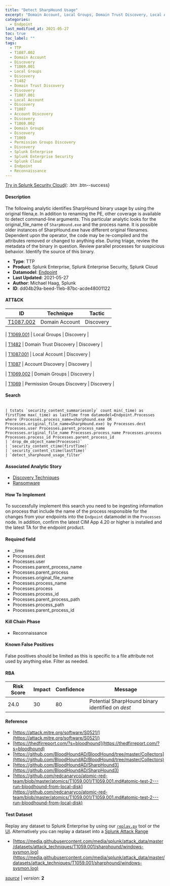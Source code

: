 ```yaml
---
title: "Detect SharpHound Usage"
excerpt: "Domain Account, Local Groups, Domain Trust Discovery, Local Account, Account Discovery, Domain Groups, Permission Groups Discovery"
categories:
  - Endpoint
last_modified_at: 2021-05-27
toc: true
toc_label: ""
tags:
  - TTP
  - T1087.002
  - Domain Account
  - Discovery
  - T1069.001
  - Local Groups
  - Discovery
  - T1482
  - Domain Trust Discovery
  - Discovery
  - T1087.001
  - Local Account
  - Discovery
  - T1087
  - Account Discovery
  - Discovery
  - T1069.002
  - Domain Groups
  - Discovery
  - T1069
  - Permission Groups Discovery
  - Discovery
  - Splunk Enterprise
  - Splunk Enterprise Security
  - Splunk Cloud
  - Endpoint
  - Reconnaissance
---
```




[Try in Splunk Security Cloud](https://www.splunk.com/en_us/cyber-security.html){: .btn .btn--success}

#### Description

The following analytic identifies SharpHound binary usage by using the original filena,e. In addition to renaming the PE, other coverage is available to detect command-line arguments. This particular analytic looks for the original_file_name of `SharpHound.exe` and the process name. It is possible older instances of SharpHound.exe have different original filenames. Dependent upon the operator, the code may be re-compiled and the attributes removed or changed to anything else. During triage, review the metadata of the binary in question. Review parallel processes for suspicious behavior. Identify the source of this binary.

- **Type**: TTP
- **Product**: Splunk Enterprise, Splunk Enterprise Security, Splunk Cloud
- **Datamodel**: [Endpoint](https://docs.splunk.com/Documentation/CIM/latest/User/Endpoint)
- **Last Updated**: 2021-05-27
- **Author**: Michael Haag, Splunk
- **ID**: dd04b29a-beed-11eb-87bc-acde48001122


#### ATT&CK

| ID          | Technique   | Tactic         |
| ----------- | ----------- |--------------- |
| [T1087.002](https://attack.mitre.org/techniques/T1087/002/) | Domain Account | Discovery |


| [T1069.001](https://attack.mitre.org/techniques/T1069/001/) | Local Groups | Discovery |



| [T1482](https://attack.mitre.org/techniques/T1482/) | Domain Trust Discovery | Discovery |


| [T1087.001](https://attack.mitre.org/techniques/T1087/001/) | Local Account | Discovery |



| [T1087](https://attack.mitre.org/techniques/T1087/) | Account Discovery | Discovery |


| [T1069.002](https://attack.mitre.org/techniques/T1069/002/) | Domain Groups | Discovery |



| [T1069](https://attack.mitre.org/techniques/T1069/) | Permission Groups Discovery | Discovery |





#### Search

```

| tstats `security_content_summariesonly` count min(_time) as firstTime max(_time) as lastTime from datamodel=Endpoint.Processes where (Processes.process_name=sharphound.exe OR Processes.original_file_name=SharpHound.exe) by Processes.dest Processes.user Processes.parent_process_name Processes.original_file_name Processes.process_name Processes.process Processes.process_id Processes.parent_process_id 
| `drop_dm_object_name(Processes)` 
| `security_content_ctime(firstTime)` 
| `security_content_ctime(lastTime)` 
| `detect_sharphound_usage_filter`
```

#### Associated Analytic Story
* [Discovery Techniques](/stories/discovery_techniques)
* [Ransomware](/stories/ransomware)


#### How To Implement
To successfully implement this search you need to be ingesting information on process that include the name of the process responsible for the changes from your endpoints into the `Endpoint` datamodel in the `Processes` node. In addition, confirm the latest CIM App 4.20 or higher is installed and the latest TA for the endpoint product.

#### Required field
* _time
* Processes.dest
* Processes.user
* Processes.parent_process_name
* Processes.parent_process
* Processes.original_file_name
* Processes.process_name
* Processes.process
* Processes.process_id
* Processes.parent_process_path
* Processes.process_path
* Processes.parent_process_id


#### Kill Chain Phase
* Reconnaissance


#### Known False Positives
False positives should be limited as this is specific to a file attribute not used by anything else. Filter as needed.


#### RBA

| Risk Score  | Impact      | Confidence   | Message      |
| ----------- | ----------- |--------------|--------------|
| 24.0 | 30 | 80 | Potential SharpHound binary identified on $dest$ |




#### Reference

* [https://attack.mitre.org/software/S0521/](https://attack.mitre.org/software/S0521/)
* [https://thedfirreport.com/?s=bloodhound](https://thedfirreport.com/?s=bloodhound)
* [https://github.com/BloodHoundAD/BloodHound/tree/master/Collectors](https://github.com/BloodHoundAD/BloodHound/tree/master/Collectors)
* [https://github.com/BloodHoundAD/SharpHound3](https://github.com/BloodHoundAD/SharpHound3)
* [https://github.com/redcanaryco/atomic-red-team/blob/master/atomics/T1059.001/T1059.001.md#atomic-test-2---run-bloodhound-from-local-disk](https://github.com/redcanaryco/atomic-red-team/blob/master/atomics/T1059.001/T1059.001.md#atomic-test-2---run-bloodhound-from-local-disk)



#### Test Dataset
Replay any dataset to Splunk Enterprise by using our [`replay.py`](https://github.com/splunk/attack_data#using-replaypy) tool or the [UI](https://github.com/splunk/attack_data#using-ui).
Alternatively you can replay a dataset into a [Splunk Attack Range](https://github.com/splunk/attack_range#replay-dumps-into-attack-range-splunk-server)

* [https://media.githubusercontent.com/media/splunk/attack_data/master/datasets/attack_techniques/T1059.001/sharphound/windows-sysmon.log](https://media.githubusercontent.com/media/splunk/attack_data/master/datasets/attack_techniques/T1059.001/sharphound/windows-sysmon.log)



[*source*](https://github.com/splunk/security_content/tree/develop/detections/endpoint/detect_sharphound_usage.yml) \| *version*: **2**